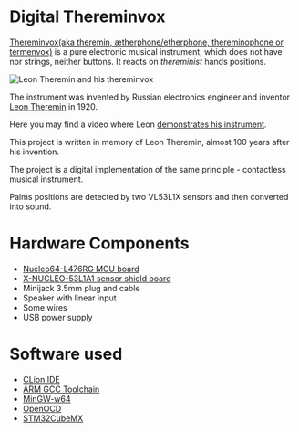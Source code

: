 Digital Thereminvox
====

[Thereminvox(aka theremin,  ætherphone/etherphone, thereminophone 
or termenvox)]() is a pure electronic musical instrument, which 
does not have nor strings, neither buttons. It reacts on *thereminist* hands
positions.  

![Leon Theremin and his thereminvox](https://upload.wikimedia.org/wikipedia/commons/7/74/Lev_Termen_playing_-_cropped.jpg)

The instrument was invented by Russian electronics engineer and inventor 
[Leon Theremin](https://en.wikipedia.org/wiki/L%C3%A9on_Theremin) in 1920.

Here you may find a video where Leon [demonstrates his instrument](https://www.youtube.com/watch?v=_3H5JbkPXpw).

This project is written in memory of Leon Theremin, almost 100 years after his invention.

The project is a digital implementation of the same principle - contactless musical instrument.

Palms positions are detected by two VL53L1X sensors and then converted into sound.

Hardware Components
====

* [Nucleo64-L476RG MCU board](https://www.st.com/en/evaluation-tools/nucleo-l476rg.html)
* [X-NUCLEO-53L1A1 sensor shield board](https://www.st.com/content/st_com/en/products/ecosystems/stm32-open-development-environment/stm32-nucleo-expansion-boards/stm32-ode-sense-hw/x-nucleo-53l1a1.html)
* Minijack 3.5mm plug and cable
* Speaker with linear input
* Some wires
* USB power supply

Software used
==== 
* [CLion IDE](https://jetrbrains.com/clion)
* [ARM GCC Toolchain](https://developer.arm.com/tools-and-software/open-source-software/developer-tools/gnu-toolchain/gnu-rm/downloads)
* [MinGW-w64](https://mingw-w64.org/doku.php)
* [OpenOCD](http://openocd.org/)
* [STM32CubeMX](https://www.st.com/en/development-tools/stm32cubemx.html)